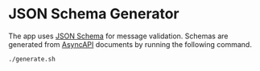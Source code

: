 # JSON Schema Generator

The app uses [JSON Schema](https://json-schema.org/) for message validation. Schemas are generated from [AsyncAPI](https://www.asyncapi.com/) documents by running the following command.

```bash
./generate.sh
```
